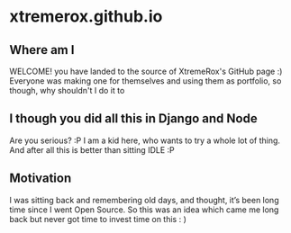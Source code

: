 # xtremerox.github.io
## Where am I

WELCOME! you have landed to the source of XtremeRox's GitHub page :) Everyone was making one for themselves and using them as portfolio, so though, why shouldn't I do it to

## I though you did all this in Django and Node

Are you serious? :P I am a kid here, who wants to try a whole lot of thing. And after all this is better than sitting IDLE :P

## Motivation
I was sitting back and remembering old days, and thought, it’s been long time since I went Open Source. So this was an idea which came me long back but never got time to invest time on this : )
